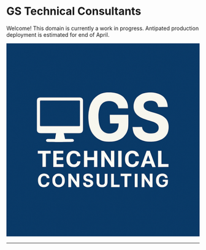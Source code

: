 # GS Technical Consultants

Welcome! This domain is currently a work in progress. Antipated production deployment is estimated for end of April.

![Logo](./img/GS-Tech-Consulting-PP.png)

---
